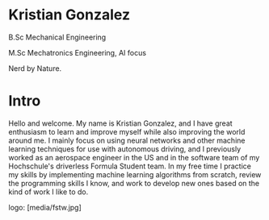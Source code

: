 # Kristian Gonzalez
B.Sc Mechanical Engineering

M.Sc Mechatronics Engineering, AI focus

Nerd by Nature.

# Intro
Hello and welcome. My name is Kristian Gonzalez, and I have great enthusiasm to learn and improve myself while also improving the world around me. I mainly focus on using neural networks and other machine learning techniques for use with autonomous driving, and I previously worked as an aerospace engineer in the US and in the software team of my Hochschule's driverless Formula Student team. In my free time I practice my skills by implementing machine learning algorithms from scratch, review the programming skills I know, and work to develop new ones based on the kind of work I like to do.


logo: [media/fstw.jpg]

